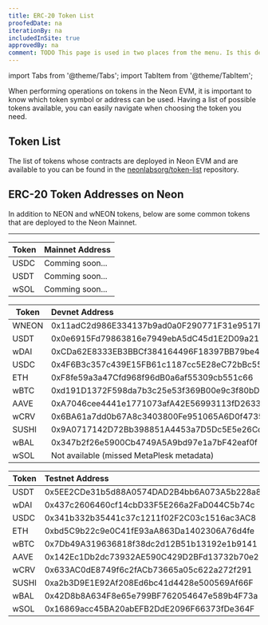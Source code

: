 ```yaml
---
title: ERC-20 Token List
proofedDate: na
iterationBy: na
includedInSite: true
approvedBy: na
comment: TODO This page is used in two places from the menu. Is this deliberate?
---
```


import Tabs from '@theme/Tabs';
import TabItem from '@theme/TabItem';

When performing operations on tokens in the Neon EVM, it is important to know which token symbol or address can be used. Having a list of possible tokens available, you can easily navigate when choosing the token you need.


## Token List
The list of tokens whose contracts are deployed in Neon EVM and are available to you can be found in the [neonlabsorg/token-list](https://github.com/neonlabsorg/token-list/) repository.

## ERC-20 Token Addresses on Neon

<Tabs>
  <TabItem value="mainnet" label="Mainnet" default>
In addition to NEON and wNEON tokens, below are some common tokens that are deployed to the Neon Mainnet. 

---

|Token|Mainnet Address                           |
|-----|:-----------------------------------------|
|USDC |Comming soon...                           |
|USDT |Comming soon...                           |
|wSOL |Comming soon...                           |
  </TabItem>
  <TabItem value="devnet" label="Devnet">

|Token|Devnet Address                            |
|-----|:-----------------------------------------|
|WNEON|0x11adC2d986E334137b9ad0a0F290771F31e9517F|
|USDT |0x0e6915Fd79863816e7949ebA5dC45d1E2D09a215|
|wDAI |0xCDa62E8333EB3BBCf384164496F18397BB79be4C|
|USDC |0x4F6B3c357c439E15FB61c1187cc5E28eC72bBc55|
|ETH  |0xF8fe59a3a47Cfd968f96dB0a6af55309cb551c66|
|wBTC |0xd191D1372F598da7b3c25e53f369B00e9c3f80bD|
|AAVE |0xA7046cee4441e1771073afA42E56993113fD2633|
|wCRV |0x6BA61a7dd0b67A8c3403800Fe951065A6D0f4735|
|SUSHI|0x9A0717142D72Bb398851A4453a7D5Dc5E5e26Cc0|
|wBAL |0x347b2f26e5900Cb4749A5A9bd97e1a7bF42eaf0f|
|wSOL |Not available (missed MetaPlesk metadata) |  
  </TabItem>

<TabItem value="testnet" label="Testnet">

|Token|Testnet Address                           |
|-----|:-----------------------------------------|
|USDT |0x5EE2CDe31b5d88A0574DAD2B4bb6A073A5b228a8|
|wDAI |0x437c2606460cf14cbD33F5E266a2FaD044C5b74c|
|USDC |0x341b332b35441c37c1211f02F2C03c1516ac3AC8|
|ETH  |0xbd5C9b22c9e0C41fE93aA863Da1402306A76d4fe|
|wBTC |0x7Db49A319636818f38dc2d12B51b13192e1b9141|
|AAVE |0x142Ec1Db2dc73932AE590C429D2BFd13732b70e2|
|wCRV |0x633AC0dE8749f6c2fACb73665a05c622a272f291|
|SUSHI|0xa2b3D9E1E92Af208Ed6bc41d4428e500569Af66F|
|wBAL |0x42D8b8A634F8e65e799BF762054647e589b4F73a|
|wSOL |0x16869acc45BA20abEFB2DdE2096F66373fDe364F|  
  
  </TabItem>
</Tabs>
